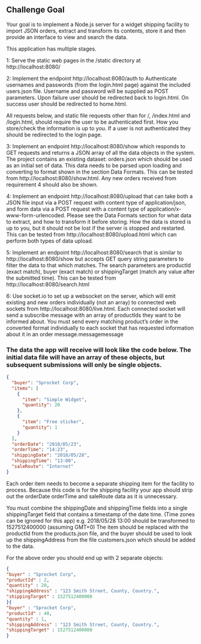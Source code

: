 ## Challenge Goal

Your goal is to implement a Node.js server for a widget shipping facility to import JSON orders, extract and transform its contents, store it and then provide an interface to view and search the data.

This application has multiple stages.

1: Serve the static web pages in the /static directory at http://localhost:8080/

2: Implement the endpoint http://localhost:8080/auth to Authenticate usernames and passwords (from the login.html page) against the included users.json file. Username and password will be supplied as POST parameters. Upon failure user should be redirected back to login.html. On success user should be redirected to home.html.

All requests below, and static file requests other than for /, /index.html and /login.html, should require the user to be authenticated first. How you store/check the information is up to you. If a user is not authenticated they should be redirected to the login page.

3: Implement an endpoint http://localhost:8080/show which responds to GET requests and returns a JSON array of all the data objects in the system. The project contains an existing dataset: orders.json which should be used as an initial set of data. This data needs to be parsed upon loading and converting to format shown in the section Data Formats. This can be tested from http://localhost:8080/show.html. Any new orders received from requirement 4 should also be shown.

4: Implement an endpoint http://localhost:8080/upload that can take both a JSON file input via a POST request with content type of application/json, and form data via a POST request with a content type of application/x-www-form-urlencoded. Please see the Data Formats section for what data to extract, and how to transform it before storing. How the data is stored is up to you, but it should not be lost if the server is stopped and restarted. This can be tested from http://localhost:8080/upload.html which can perform both types of data upload.

5: Implement an endpoint http://localhost:8080/search that is similar to http://localhost:8080/show but accepts GET query string parameters to filter the data to that which matches. The search parameters are productId (exact match), buyer (exact match) or shippingTarget (match any value after the submitted time). This can be tested from http://localhost:8080/search.html

6: Use socket.io to set up a websocket on the server, which will emit existing and new orders individually (not an array) to connected web sockets from http://localhost:8080/live.html. Each connected socket will send a subscribe message with an array of productIds they want to be informed about. You must send every matching product’s order in the converted format individually to each socket that has requested information about it in an order message.messagemessage

### The data the app will receive will look like the code below. The initial data file will have an array of these objects, but subsequent submissions will only be single objects.

```json
{
  "buyer": "Sprocket Corp",
  "items": [
    {
      "item": "Simple Widget",
      "quantity": 20
    },
    {
      "item": "Free sticker",
      "quantity": 1
    }
  ],
  "orderDate": "2018/05/23",
  "orderTime": "14:23",
  "shippingDate": "2018/05/28",
  "shippingTime": "13:00",
  "saleRoute": "Internet"
}
```

Each order item needs to become a separate shipping item for the facility to process.
Because this code is for the shipping facility your app should strip out the orderDate orderTime and saleRoute data as it is unnecessary.

You must combine the shippingDate and shippingTime fields into a single shippingTarget field that contains a timestamp of the date time. (Time zones can be ignored for this app) e.g. 2018/05/28 13:00 should be transformed to 1527512400000 (assuming GMT+0)
The item should be replaced with the productId from the products.json file, and the buyer should be used to look up the shippingAddress from the file customers.json which should be added to the data.

For the above order you should end up with 2 separate objects:

```json
{
"buyer" : "Sprocket Corp",
"productId" : 2,
"quantity" : 20,
"shippingAddress" : "123 Smith Street, County, Country.",
"shippingTarget" : 1527512400000
}{
"buyer" : "Sprocket Corp",
"productId" : 40,
"quantity" : 1,
"shippingAddress" : "123 Smith Street, County, Country.",
"shippingTarget" : 1527512400000
}
```

